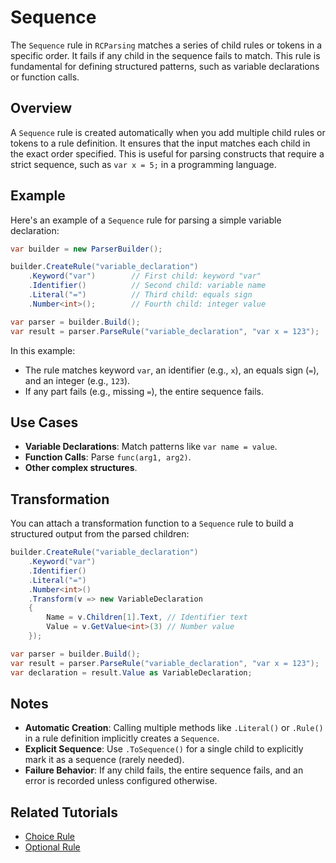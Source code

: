 # Sequence

The `Sequence` rule in `RCParsing` matches a series of child rules or tokens in a specific order. It fails if any child in the sequence fails to match. This rule is fundamental for defining structured patterns, such as variable declarations or function calls.

## Overview

A `Sequence` rule is created automatically when you add multiple child rules or tokens to a rule definition. It ensures that the input matches each child in the exact order specified. This is useful for parsing constructs that require a strict sequence, such as `var x = 5;` in a programming language.

## Example

Here's an example of a `Sequence` rule for parsing a simple variable declaration:

```csharp
var builder = new ParserBuilder();

builder.CreateRule("variable_declaration")
    .Keyword("var")        // First child: keyword "var"
    .Identifier()          // Second child: variable name
    .Literal("=")          // Third child: equals sign
    .Number<int>();        // Fourth child: integer value

var parser = builder.Build();
var result = parser.ParseRule("variable_declaration", "var x = 123");
```

In this example:
- The rule matches keyword `var`, an identifier (e.g., `x`), an equals sign (`=`), and an integer (e.g., `123`).
- If any part fails (e.g., missing `=`), the entire sequence fails.

## Use Cases

- **Variable Declarations**: Match patterns like `var name = value`.
- **Function Calls**: Parse `func(arg1, arg2)`.
- **Other complex structures**.

## Transformation

You can attach a transformation function to a `Sequence` rule to build a structured output from the parsed children:

```csharp
builder.CreateRule("variable_declaration")
    .Keyword("var")
    .Identifier()
    .Literal("=")
    .Number<int>()
    .Transform(v => new VariableDeclaration
    {
        Name = v.Children[1].Text, // Identifier text
        Value = v.GetValue<int>(3) // Number value
    });

var parser = builder.Build();
var result = parser.ParseRule("variable_declaration", "var x = 123");
var declaration = result.Value as VariableDeclaration;
```

## Notes

- **Automatic Creation**: Calling multiple methods like `.Literal()` or `.Rule()` in a rule definition implicitly creates a `Sequence`.
- **Explicit Sequence**: Use `.ToSequence()` for a single child to explicitly mark it as a sequence (rarely needed).
- **Failure Behavior**: If any child fails, the entire sequence fails, and an error is recorded unless configured otherwise.

## Related Tutorials

- [Choice Rule](choice)
- [Optional Rule](optional)